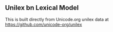 Unilex bn Lexical Model
----------------------

This is built directly from Unicode.org unilex data at
https://github.com/unicode-org/unilex
